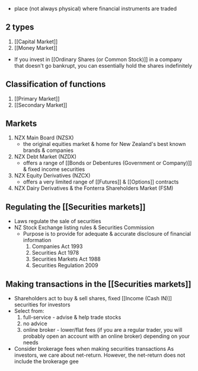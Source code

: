 - place (not always physical) where financial instruments are traded
## 2 types
1. [[Capital Market]]
2. [[Money Market]]

- If you invest in [[Ordinary Shares (or Common Stock)]] in a company that doesn't go bankrupt, you can essentially hold the shares indefinitely
## Classification of functions
1. [[Primary Market]]
2. [[Secondary Market]]
## Markets
1. NZX Main Board (NZSX)
	- the original equities market & home for New Zealand's best known brands & companies
2. NZX Debt Market (NZDX)
	- offers a range of [[Bonds or Debentures (Government or Company)]] & fixed income securities
3. NZX Equity Derivatives (NZCX)
	- offers a very limited range of [[Futures]] & [[Options]] contracts
4. NZX Dairy Derivatives & the Fonterra Shareholders Market (FSM)
## Regulating the [[Securities markets]]
- Laws regulate the sale of securities
- NZ Stock Exchange listing rules & Securities Commission
	- Purpose is to provide for adequate & accurate disclosure of financial information
		1. Companies Act 1993
		2. Securities Act 1978
		3. Securities Markets Act 1988
		4. Securities Regulation 2009
## Making transactions in the [[Securities markets]]
- Shareholders act to buy & sell shares, fixed [[Income (Cash IN)]] securities for investors
- Select from:
	1. full-service - advise & help trade stocks
	2. no advice
	3. online broker - lower/flat fees (if you are a regular trader, you will probably open an account with an online broker)
depending on your needs
- Consider brokerage fees when making securities transactions
As investors, we care about net-return. However, the net-return does not include the brokerage gee